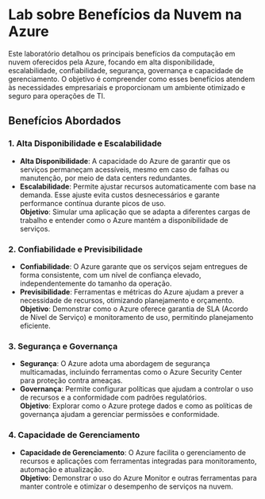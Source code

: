 # Lab sobre Benefícios da Nuvem na Azure

Este laboratório detalhou os principais benefícios da computação em nuvem oferecidos pela Azure, focando em alta disponibilidade, escalabilidade, confiabilidade, segurança, governança e capacidade de gerenciamento. O objetivo é compreender como esses benefícios atendem às necessidades empresariais e proporcionam um ambiente otimizado e seguro para operações de TI.

## Benefícios Abordados

### 1. Alta Disponibilidade e Escalabilidade
- **Alta Disponibilidade**: A capacidade do Azure de garantir que os serviços permaneçam acessíveis, mesmo em caso de falhas ou manutenção, por meio de data centers redundantes.
- **Escalabilidade**: Permite ajustar recursos automaticamente com base na demanda. Esse ajuste evita custos desnecessários e garante performance contínua durante picos de uso. <br />
**Objetivo**: Simular uma aplicação que se adapta a diferentes cargas de trabalho e entender como o Azure mantém a disponibilidade de serviços.

### 2. Confiabilidade e Previsibilidade

- **Confiabilidade**: O Azure garante que os serviços sejam entregues de forma consistente, com um nível de confiança elevado, independentemente do tamanho da operação.
- **Previsibilidade**: Ferramentas e métricas do Azure ajudam a prever a necessidade de recursos, otimizando planejamento e orçamento.<br />
**Objetivo**: Demonstrar como o Azure oferece garantia de SLA (Acordo de Nível de Serviço) e monitoramento de uso, permitindo planejamento eficiente.

### 3. Segurança e Governança

- **Segurança**: O Azure adota uma abordagem de segurança multicamadas, incluindo ferramentas como o Azure Security Center para proteção contra ameaças.
- **Governança**: Permite configurar políticas que ajudam a controlar o uso de recursos e a conformidade com padrões regulatórios.<br />
**Objetivo**: Explorar como o Azure protege dados e como as políticas de governança ajudam a gerenciar permissões e conformidade.

### 4. Capacidade de Gerenciamento
- **Capacidade de Gerenciamento**: O Azure facilita o gerenciamento de recursos e aplicações com ferramentas integradas para monitoramento, automação e atualização.<br />
**Objetivo**: Demonstrar o uso do Azure Monitor e outras ferramentas para manter controle e otimizar o desempenho de serviços na nuvem.